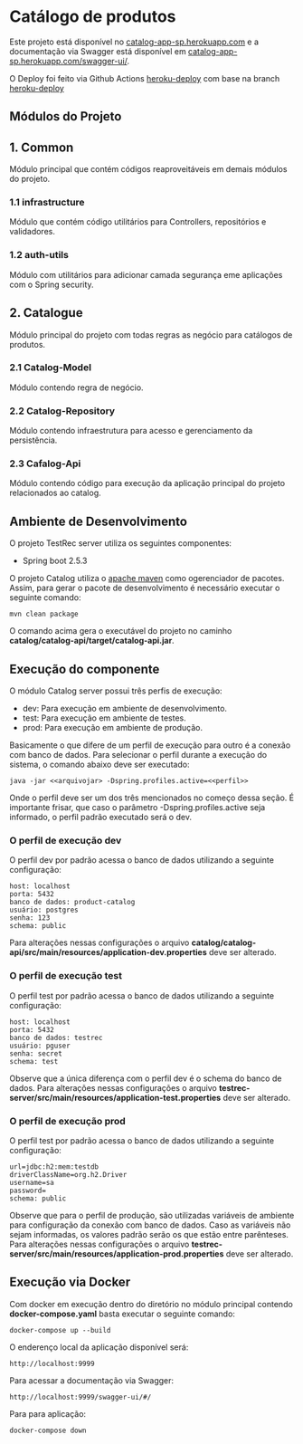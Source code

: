 # Catálogo de produtos

Este projeto está disponível no [catalog-app-sp.herokuapp.com](https://catalog-app-sp.herokuapp.com) e a documentação via Swagger está disponível em [catalog-app-sp.herokuapp.com/swagger-ui/](catalog-app-sp.herokuapp.com/swagger-ui/).

O Deploy foi feito via Github Actions [heroku-deploy](https://github.com/joserafael97/catalog/tree/heroku-deploy/.github/workflows) com base na branch [heroku-deploy](https://github.com/joserafael97/catalog/tree/heroku-deploy)

## Módulos do Projeto

## 1. Common
Módulo principal que contém códigos reaproveitáveis em demais módulos do projeto.

### 1.1 infrastructure
Módulo que contém código utilitários para Controllers, repositórios e validadores.

### 1.2 auth-utils
Módulo com utilitários para adicionar camada segurança eme aplicações com o Spring security.

## 2. Catalogue
Módulo principal do projeto com todas regras as negócio para catálogos de produtos.

### 2.1 Catalog-Model
Módulo contendo regra de negócio.

### 2.2 Catalog-Repository
Módulo contendo infraestrutura para acesso e gerenciamento da persistência.

### 2.3 Cafalog-Api
Módulo contendo código para execução da aplicação principal do projeto relacionados ao catalog.

## Ambiente de Desenvolvimento

O projeto TestRec server utiliza os seguintes componentes:

- Spring boot 2.5.3

O projeto Catalog utiliza o [apache maven](https://maven.apache.org/) como ogerenciador de pacotes. Assim, para gerar o pacote de desenvolvimento é necessário executar o seguinte comando:

```
mvn clean package
```
O comando acima gera o executável do projeto no caminho **catalog/catalog-api/target/catalog-api.jar**.

## Execução do componente
O módulo Catalog server possui três perfis de execução:

- dev: Para execução em ambiente de desenvolvimento.
- test: Para execução em ambiente de testes.
- prod: Para execução em ambiente de produção.

Basicamente o que difere de um perfil de execução para outro é a conexão com banco de dados. Para selecionar o perfil durante a execução do sistema, o comando abaixo deve ser executado:
```
java -jar <<arquivojar> -Dspring.profiles.active=<<perfil>>
```
Onde o perfil deve ser um dos três mencionados no começo dessa seção. É importante frisar, que caso o parâmetro -Dspring.profiles.active seja informado, o perfil padrão executado será o dev.

### O perfil de execução dev
O perfil dev por padrão acessa o banco de dados utilizando a seguinte configuração:
```
host: localhost
porta: 5432
banco de dados: product-catalog
usuário: postgres
senha: 123
schema: public
```
Para alterações nessas configurações o arquivo **catalog/catalog-api/src/main/resources/application-dev.properties** deve ser alterado.

### O perfil de execução test
O perfil test por padrão acessa o banco de dados utilizando a seguinte configuração:
```
host: localhost
porta: 5432
banco de dados: testrec
usuário: pguser
senha: secret
schema: test
```
Observe que a única diferença com o perfil dev é o schema do banco de dados. Para alterações nessas configurações o arquivo **testrec-server/src/main/resources/application-test.properties** deve ser alterado.

### O perfil de execução prod
O perfil test por padrão acessa o banco de dados utilizando a seguinte configuração:
```
url=jdbc:h2:mem:testdb
driverClassName=org.h2.Driver
username=sa
password=
schema: public
```

Observe que para o perfil de produção, são utilizadas variáveis de ambiente para configuração da conexão com banco de dados. Caso as variáveis não sejam informadas, os valores padrão serão os que estão entre parênteses. Para alterações nessas configurações o arquivo **testrec-server/src/main/resources/application-prod.properties** deve ser alterado.

## Execução via Docker

Com docker em execução dentro do diretório no módulo principal contendo **docker-compose.yaml** basta executar o seguinte comando:

```
docker-compose up --build
```

O enderenço local da aplicação disponível será: 

```
http://localhost:9999
```

Para acessar a documentação via Swagger:

```
http://localhost:9999/swagger-ui/#/

```


Para para aplicação:

```
docker-compose down

```


